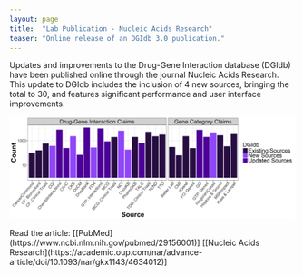 ```yaml
---
layout: page
title:  "Lab Publication - Nucleic Acids Research"
teaser: "Online release of an DGIdb 3.0 publication."
---
```


Updates and improvements to the Drug-Gene Interaction database (DGIdb) have been published online through the journal Nucleic Acids Research. This update to DGIdb includes the inclusion of 4 new sources, bringing the total to 30, and features significant performance and user interface improvements.

<div class="row">
    <div class="small-12 columns">
        <img src="/assets/img/news/DGIdb_3.0.png">
    </div>
</div>
<br>
Read the article: [[PubMed](https://www.ncbi.nlm.nih.gov/pubmed/29156001)] [[Nucleic Acids Research](https://academic.oup.com/nar/advance-article/doi/10.1093/nar/gkx1143/4634012)]
